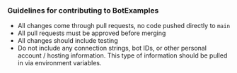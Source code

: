 ### Guidelines for contributing to BotExamples

- All changes come through pull requests, no code pushed directly to `main`
- All pull requests must be approved before merging
- All changes should include testing
- Do not include any connection strings, bot IDs, or other personal account / hosting information. This type of information should be pulled in via environment variables.